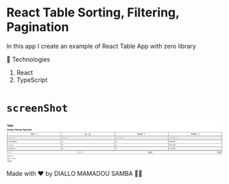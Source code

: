 # React Table Sorting, Filtering, Pagination

In this app I create an example of React Table App with zero library

🚀 Technologies

1. React
2. TypeScript

# `screenShot`

<img src="./1.png">

Made with ♥ by DIALLO MAMADOU SAMBA 👋🏻

